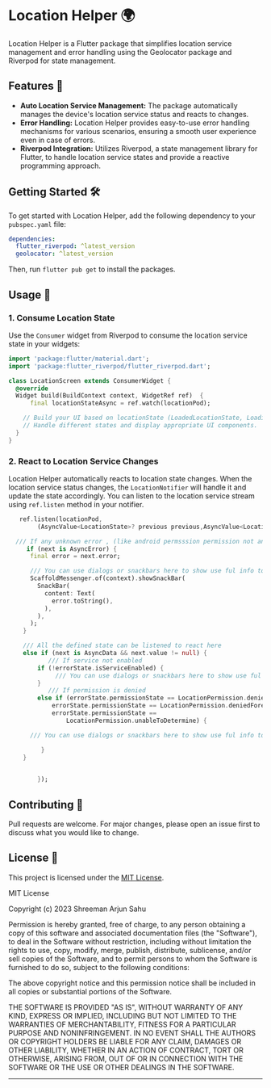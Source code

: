 # Location Helper 🌍

Location Helper is a Flutter package that simplifies location service management and error handling using the Geolocator package and Riverpod for state management.

## Features 🚀

- **Auto Location Service Management:** The package automatically manages the device's location service status and reacts to changes.
- **Error Handling:** Location Helper provides easy-to-use error handling mechanisms for various scenarios, ensuring a smooth user experience even in case of errors.
- **Riverpod Integration:** Utilizes Riverpod, a state management library for Flutter, to handle location service states and provide a reactive programming approach.

## Getting Started 🛠️

To get started with Location Helper, add the following dependency to your `pubspec.yaml` file:

```yaml
dependencies:
  flutter_riverpod: ^latest_version
  geolocator: ^latest_version
```

Then, run `flutter pub get` to install the packages.

## Usage 🎉


### 1. Consume Location State

Use the `Consumer` widget from Riverpod to consume the location service state in your widgets:

```dart
import 'package:flutter/material.dart';
import 'package:flutter_riverpod/flutter_riverpod.dart';

class LocationScreen extends ConsumerWidget {
  @override
  Widget build(BuildContext context, WidgetRef ref)  {
      final locationStateAsync = ref.watch(locationPod);

    // Build your UI based on locationState (LoadedLocationState, LoadingLocationState, LocationErrorState, etc.)
    // Handle different states and display appropriate UI components.
  }
}
```

### 2. React to Location Service Changes

Location Helper automatically reacts to location state changes. When the location service status changes, the `LocationNotifier` will handle it and update the state accordingly. You can listen to the location service stream using `ref.listen` method in your notifier.

```dart
   ref.listen(locationPod,
        (AsyncValue<LocationState>? previous previous,AsyncValue<LocationState> previous next){

  /// If any unknown error , (like android permsssion permission not andded in manifest or in info.plist in ios)         
     if (next is AsyncError) {
      final error = next.error;

      /// You can use dialogs or snackbars here to show use ful info to user
      ScaffoldMessenger.of(context).showSnackBar(
        SnackBar(
          content: Text(
            error.toString(),
          ),
        ),
      );
    }

    /// All the defined state can be listened to react here
    else if (next is AsyncData && next.value != null) {
           /// If service not enabled
        if (!errorState.isServiceEnabled) {
             /// You can use dialogs or snackbars here to show use ful info to user
        }
           /// If permission is denied
        else if (errorState.permissionState == LocationPermission.denied ||
            errorState.permissionState == LocationPermission.deniedForever ||
            errorState.permissionState ==
                LocationPermission.unableToDetermine) {

      /// You can use dialogs or snackbars here to show use ful info to user

         }
    }

       
        });
```



## Contributing 🤝

Pull requests are welcome. For major changes, please open an issue first to discuss what you would like to change.

## License 📄
 This project is licensed under the [MIT License](LICENSE).


 MIT License

Copyright (c) 2023 Shreeman Arjun Sahu

Permission is hereby granted, free of charge, to any person obtaining a copy
of this software and associated documentation files (the "Software"), to deal
in the Software without restriction, including without limitation the rights
to use, copy, modify, merge, publish, distribute, sublicense, and/or sell
copies of the Software, and to permit persons to whom the Software is
furnished to do so, subject to the following conditions:

The above copyright notice and this permission notice shall be included in all
copies or substantial portions of the Software.

THE SOFTWARE IS PROVIDED "AS IS", WITHOUT WARRANTY OF ANY KIND, EXPRESS OR
IMPLIED, INCLUDING BUT NOT LIMITED TO THE WARRANTIES OF MERCHANTABILITY,
FITNESS FOR A PARTICULAR PURPOSE AND NONINFRINGEMENT. IN NO EVENT SHALL THE
AUTHORS OR COPYRIGHT HOLDERS BE LIABLE FOR ANY CLAIM, DAMAGES OR OTHER
LIABILITY, WHETHER IN AN ACTION OF CONTRACT, TORT OR OTHERWISE, ARISING FROM,
OUT OF OR IN CONNECTION WITH THE SOFTWARE OR THE USE OR OTHER DEALINGS IN THE
SOFTWARE.

---

